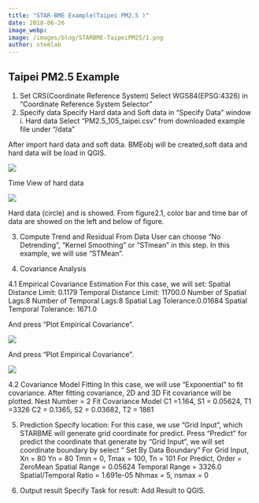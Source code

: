 ```yaml
---
title: "STAR-BME Example(Taipei PM2.5 )"
date: 2018-06-26
image_webp: 
image: /images/blog/STARBME-TaipeiPM25/1.png
author: stemlab
---
```


## Taipei PM2.5 Example

1. Set CRS(Coordinate Reference System)
Select WGS84(EPSG:4326) in “Coordinate Reference System Selector”
2. Specify data
Specify Hard data and Soft data in “Specify Data” window
i. Hard data
Select “PM2.5_105_taipei.csv” from downloaded example file under “/data”

After import hard data and soft data. BMEobj will be created,soft data and hard data will be load in QGIS.

![](/images/blog/STARBME-TaipeiPM25/1.png)

Time View of hard data

![](/images/blog/STARBME-TaipeiPM25/2.png)

Hard data (circle) and is showed. From figure2.1, color bar and time bar of data are showed on the left and below of figure.

3. Compute Trend and Residual From Data
User can choose “No Detrending”, “Kernel Smoothing” or “STmean” in this step. In this example, we will use “STMean”.

4. Covariance Analysis

4.1 Empirical Covariance Estimation
For this case, we will set:
Spatial Distance Limit: 0.1179 Temporal Distance Limit: 11700.0
Number of Spatial Lags:8 Number of Temporal Lags:8
Spatial Lag Tolerance:0.01684 Spatial Temporal Tolerance: 1671.0

And press “Plot Empirical Covariance”.

![](/images/blog/STARBME-TaipeiPM25/3.png)

And press “Plot Empirical Covariance”.

![](/images/blog/STARBME-TaipeiPM25/4.png)

4.2 Covariance Model Fitting
In this case, we will use “Exponential” to fit covariance. After fitting covariance, 2D and 3D Fit covariance will be plotted.
Nest Number = 2
Fit Covariance Model
C1 =1.164, S1 = 0.05624, T1 =3326
C2 = 0.1365, S2 = 0.03682, T2 = 1861

5. Prediction
Specify location: For this case, we use “Grid Input”, which STARBME will generate grid coordinate for predict. Press “Predict” for predict the coordinate that generate by “Grid Input”, we will set coordinate boundary by select “ Set By Data Boundary”
For Grid Input,
Xn = 80
Yn = 80
Tmin = 0, Tmax = 100, Tn = 101
For Predict,
Order = ZeroMean
Spatial Range = 0.05624
Temporal Range = 3326.0
Spatial/Temporal Ratio = 1.691e-05
Nhmax = 5, nsmax = 0

6. Output result
Specify Task for result: Add Result to QGIS.